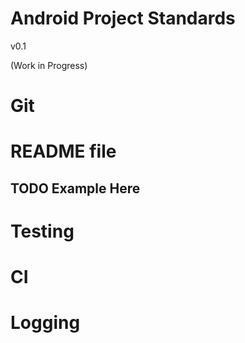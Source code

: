 # Android Project Standards
v0.1

(Work in Progress)

# Git

# README file
## TODO Example Here

# Testing

# CI

# Logging
